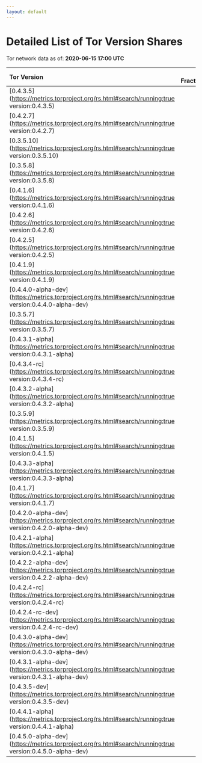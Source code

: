 ```yaml
---
layout: default
---
```



# Detailed List of Tor Version Shares

Tor network data as of: **2020-06-15 17:00 UTC**

| Tor Version                                                                                               |   CW Fraction(%) |   Exit(%) |   Guard(%) |   #Relays |
|:----------------------------------------------------------------------------------------------------------|-----------------:|----------:|-----------:|----------:|
| [0.4.3.5](https://metrics.torproject.org/rs.html#search/running:true version:0.4.3.5)                     |             41.7 |     41.28 |      42.24 |      2442 |
| [0.4.2.7](https://metrics.torproject.org/rs.html#search/running:true version:0.4.2.7)                     |             31.1 |     49.42 |      22.8  |      1654 |
| [0.3.5.10](https://metrics.torproject.org/rs.html#search/running:true version:0.3.5.10)                   |              7.4 |      2.56 |       8.7  |       748 |
| [0.3.5.8](https://metrics.torproject.org/rs.html#search/running:true version:0.3.5.8)                     |              4.6 |      0.83 |       6.92 |       333 |
| [0.4.1.6](https://metrics.torproject.org/rs.html#search/running:true version:0.4.1.6)                     |              4.1 |      0.78 |       6.38 |       223 |
| [0.4.2.6](https://metrics.torproject.org/rs.html#search/running:true version:0.4.2.6)                     |              3.6 |      2.69 |       2.85 |       448 |
| [0.4.2.5](https://metrics.torproject.org/rs.html#search/running:true version:0.4.2.5)                     |              2   |      1.01 |       2.75 |       142 |
| [0.4.1.9](https://metrics.torproject.org/rs.html#search/running:true version:0.4.1.9)                     |              1.3 |      0.34 |       1.87 |        56 |
| [0.4.4.0-alpha-dev](https://metrics.torproject.org/rs.html#search/running:true version:0.4.4.0-alpha-dev) |              0.9 |      0.15 |       1.54 |        34 |
| [0.3.5.7](https://metrics.torproject.org/rs.html#search/running:true version:0.3.5.7)                     |              0.8 |      0.01 |       1.34 |        35 |
| [0.4.3.1-alpha](https://metrics.torproject.org/rs.html#search/running:true version:0.4.3.1-alpha)         |              0.4 |      0    |       0.65 |         5 |
| [0.4.3.4-rc](https://metrics.torproject.org/rs.html#search/running:true version:0.4.3.4-rc)               |              0.4 |      0.4  |       0.49 |        38 |
| [0.4.3.2-alpha](https://metrics.torproject.org/rs.html#search/running:true version:0.4.3.2-alpha)         |              0.3 |      0.33 |       0.38 |        13 |
| [0.3.5.9](https://metrics.torproject.org/rs.html#search/running:true version:0.3.5.9)                     |              0.2 |      0    |       0.4  |         2 |
| [0.4.1.5](https://metrics.torproject.org/rs.html#search/running:true version:0.4.1.5)                     |              0.1 |      0    |       0.22 |        32 |
| [0.4.3.3-alpha](https://metrics.torproject.org/rs.html#search/running:true version:0.4.3.3-alpha)         |              0.1 |      0    |       0.23 |        16 |
| [0.4.1.7](https://metrics.torproject.org/rs.html#search/running:true version:0.4.1.7)                     |              0   |      0.07 |       0.03 |        12 |
| [0.4.2.0-alpha-dev](https://metrics.torproject.org/rs.html#search/running:true version:0.4.2.0-alpha-dev) |              0   |      0    |       0    |         1 |
| [0.4.2.1-alpha](https://metrics.torproject.org/rs.html#search/running:true version:0.4.2.1-alpha)         |              0   |      0    |       0.03 |         1 |
| [0.4.2.2-alpha-dev](https://metrics.torproject.org/rs.html#search/running:true version:0.4.2.2-alpha-dev) |              0   |      0    |       0    |         1 |
| [0.4.2.4-rc](https://metrics.torproject.org/rs.html#search/running:true version:0.4.2.4-rc)               |              0   |      0.06 |       0.01 |         3 |
| [0.4.2.4-rc-dev](https://metrics.torproject.org/rs.html#search/running:true version:0.4.2.4-rc-dev)       |              0   |      0    |       0    |         1 |
| [0.4.3.0-alpha-dev](https://metrics.torproject.org/rs.html#search/running:true version:0.4.3.0-alpha-dev) |              0   |      0    |       0    |         3 |
| [0.4.3.1-alpha-dev](https://metrics.torproject.org/rs.html#search/running:true version:0.4.3.1-alpha-dev) |              0   |      0    |       0    |         1 |
| [0.4.3.5-dev](https://metrics.torproject.org/rs.html#search/running:true version:0.4.3.5-dev)             |              0   |      0    |       0    |         1 |
| [0.4.4.1-alpha](https://metrics.torproject.org/rs.html#search/running:true version:0.4.4.1-alpha)         |              0   |      0    |       0    |         1 |
| [0.4.5.0-alpha-dev](https://metrics.torproject.org/rs.html#search/running:true version:0.4.5.0-alpha-dev) |              0   |      0    |       0.08 |         8 |